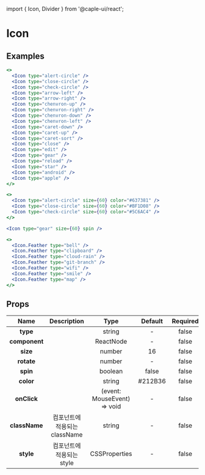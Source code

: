 import { Icon, Divider } from '@caple-ui/react';

# Icon

## Examples

```jsx header=기본&nbsp;예제
<>
  <Icon type="alert-circle" />
  <Icon type="close-circle" />
  <Icon type="check-circle" />
  <Icon type="arrow-left" />
  <Icon type="arrow-right" />
  <Icon type="chenvron-up" />
  <Icon type="chenvron-right" />
  <Icon type="chenvron-down" />
  <Icon type="chenvron-left" />
  <Icon type="caret-down" />
  <Icon type="caret-up" />
  <Icon type="caret-sort" />
  <Icon type="close" />
  <Icon type="edit" />
  <Icon type="gear" />
  <Icon type="reload" />
  <Icon type="star" />
  <Icon type="android" />
  <Icon type="apple" />
</>
```

```jsx header=색상&nbsp;변경&nbsp;예제
<>
  <Icon type="alert-circle" size={60} color="#637381" />
  <Icon type="close-circle" size={60} color="#BF1D08" />
  <Icon type="check-circle" size={60} color="#5C6AC4" />
</>
```

```jsx header=Spin&nbsp;예제
<Icon type="gear" size={60} spin />
```

```jsx header=Feather&nbsp;예제
<>
  <Icon.Feather type="bell" />
  <Icon.Feather type="clipboard" />
  <Icon.Feather type="cloud-rain" />
  <Icon.Feather type="git-branch" />
  <Icon.Feather type="wifi" />
  <Icon.Feather type="smile" />
  <Icon.Feather type="map" />
</>
```

## Props
| Name | Description | Type | Default | Required |
|:---:|:---:|:---:|:---:|:---:|
| **type** |  | string | - | false |
| **component** |  | ReactNode | - | false |
| **size** |  | number | 16 | false |
| **rotate** |  | number | - | false |
| **spin** |  | boolean | false | false |
| **color** |  | string | #212B36 | false |
| **onClick** |  | (event: MouseEvent) => void | - | false |
| **className** | 컴포넌트에 적용되는 className | string | - | false |
| **style** | 컴포넌트에 적용되는 style | CSSProperties | - | false |

<style jsx global>{`
  .component-container {
    padding-left: 40px;
    padding-right: 40px;
    text-align: center;
  }

  .caple-icon:not(:last-child) {
    margin-right: 10px;
  }
`}</style>